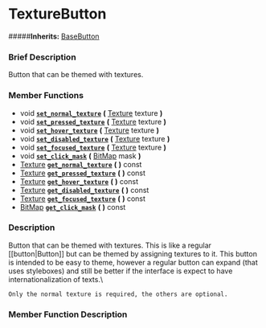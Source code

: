 #  TextureButton  
#####**Inherits:** [BaseButton](class_basebutton)

###  Brief Description  
Button that can be themed with textures.

###  Member Functions 
  * void  **[`set_normal_texture`](#set_normal_texture)**  **(** [Texture](class_texture) texture  **)**
  * void  **[`set_pressed_texture`](#set_pressed_texture)**  **(** [Texture](class_texture) texture  **)**
  * void  **[`set_hover_texture`](#set_hover_texture)**  **(** [Texture](class_texture) texture  **)**
  * void  **[`set_disabled_texture`](#set_disabled_texture)**  **(** [Texture](class_texture) texture  **)**
  * void  **[`set_focused_texture`](#set_focused_texture)**  **(** [Texture](class_texture) texture  **)**
  * void  **[`set_click_mask`](#set_click_mask)**  **(** [BitMap](class_bitmap) mask  **)**
  * [Texture](class_texture)  **[`get_normal_texture`](#get_normal_texture)**  **(** **)** const
  * [Texture](class_texture)  **[`get_pressed_texture`](#get_pressed_texture)**  **(** **)** const
  * [Texture](class_texture)  **[`get_hover_texture`](#get_hover_texture)**  **(** **)** const
  * [Texture](class_texture)  **[`get_disabled_texture`](#get_disabled_texture)**  **(** **)** const
  * [Texture](class_texture)  **[`get_focused_texture`](#get_focused_texture)**  **(** **)** const
  * [BitMap](class_bitmap)  **[`get_click_mask`](#get_click_mask)**  **(** **)** const

###  Description  
Button that can be themed with textures. This is like a regular [[button|Button]] but can be themed by assigning textures to it. This button is intended to be easy to theme, however a regular button can expand (that uses styleboxes) and still be better if the interface is expect to have internationalization of texts.\\

	Only the normal texture is required, the others are optional.

###  Member Function Description  
